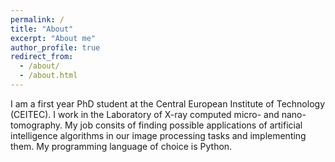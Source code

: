 ```yaml
---
permalink: /
title: "About"
excerpt: "About me"
author_profile: true
redirect_from: 
  - /about/
  - /about.html
---
```

I am a first year PhD student at the Central European Institute of Technology (CEITEC). I work in the Laboratory of X-ray computed micro- and nano- tomography. My job consits of finding possible applications of artificial intelligence algorithms in our image processing tasks and implementing them. My programming language of choice is Python.